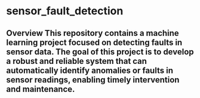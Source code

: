 # sensor_fault_detection
 ## Overview  This repository contains a machine learning project focused on detecting faults in sensor data. The goal of this project is to develop a robust and reliable system that can automatically identify anomalies or faults in sensor readings, enabling timely intervention and maintenance.
